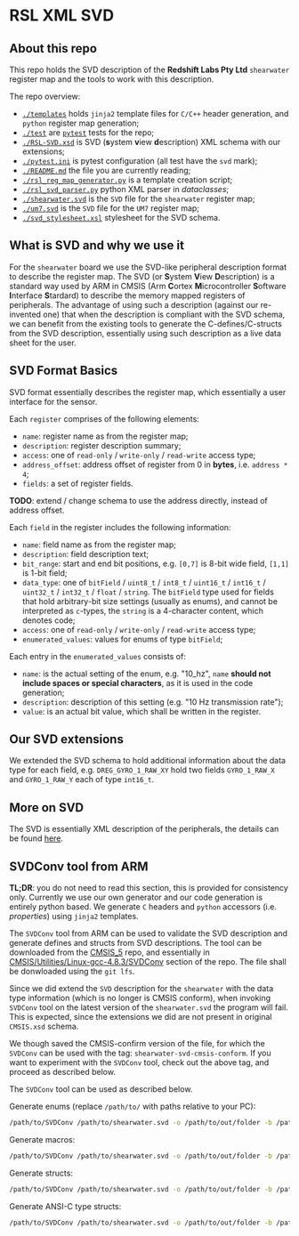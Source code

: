 # RSL XML SVD

## About this repo

This repo holds the SVD description of the **Redshift Labs Pty Ltd**
`shearwater` register map and the tools to work with this description.

The repo overview:

* [`./templates`](./templates) holds `jinja2` template files for `C/C++` header generation, and `python` register map generation;
* [`./test`](./test) are [`pytest`](https://docs.pytest.org/en/latest/) tests for the repo;
* [`./RSL-SVD.xsd`](./RSL-SVD.xsd) is SVD (**s**ystem **v**iew **d**escription) XML schema with our extensions;
* [`./pytest.ini`](./pytest.ini) is pytest configuration (all test have the `svd` mark);
* [`./README.md`](./README.md) the file you are currently reading;
* [`./rsl_reg_map_generator.py`](./rsl_reg_map_generator.py) is a template creation script;
* [`./rsl_svd_parser.py`](./rsl_svd_parser.py) python XML parser in *dataclasses*;
* [`./shearwater.svd`](./shearwater.svd) is the `SVD` file for the `shearwater` register map;
* [`./um7.svd`](./um7.svd) is the `SVD` file for the `UM7` register map;
* [`./svd_stylesheet.xsl`](./svd_stylesheet.xsl) stylesheet for the SVD schema.

## What is SVD and why we use it

For the `shearwater` board we use the SVD-like peripheral description
format to describe the register map.
The SVD (or **S**ystem **V**iew **D**escription) is a standard way used by ARM in 
CMSIS (Arm **C**ortex **M**icrocontroller **S**oftware **I**nterface **S**tardard)
to describe the memory mapped registers of peripherals.
The advantage of using such a description (against our re-invented one) that
when the description is compliant with the SVD schema, we can benefit from
the existing tools to generate the C-defines/C-structs 
from the SVD description, essentially using such description
as a live data sheet for the user.

## SVD Format Basics

SVD format essentially describes the register map, which essentially a
user interface for the sensor. 

Each `register` comprises of the following elements:

* `name`: register name as from the register map;
* `description`: register description summary;
* `access`: one of `read-only` / `write-only` / `read-write` access type;
* `address_offset`: address offset of register from 0 in **bytes**, i.e. `address * 4`;
* `fields`: a set of register fields.

**TODO**: extend / change schema to use the address directly, instead of 
address offset.

Each `field` in the register includes the following information:

* `name`: field name as from the register map;
* `description`: field description text;
* `bit_range`: start and end bit positions, e.g. `[0,7]` is 8-bit wide field, `[1,1]` is 1-bit field;
* `data_type`: one of `bitField` / `uint8_t` / `int8_t` / `uint16_t` / `int16_t` / 
`uint32_t` / `int32_t` / `float` / `string`. The `bitField` type used for fields that 
hold arbitrary-bit size settings (usually as enums), and cannot be interpreted as `c`-types, 
the `string` is a 4-character content, which denotes code;
* `access`: one of `read-only` / `write-only` / `read-write` access type;
* `enumerated_values`: values for enums of type `bitField`;

Each entry in the `enumerated_values` consists of:
* `name`: is the actual setting of the enum, e.g. "10_hz", 
`name` **should not include spaces or special characters**, as it is used in the 
code generation; 
* `description`: description of this setting (e.g. "10 Hz transmission rate");
* `value`: is an actual bit value, which shall be written in the register.


## Our SVD extensions

We extended the SVD schema to hold additional information about the data type for 
each field, e.g. `DREG_GYRO_1_RAW_XY` hold two fields `GYRO_1_RAW_X` and `GYRO_1_RAW_Y` each of type 
`int16_t`.

## More on SVD

The SVD is essentially XML description of the peripherals, the details
can be found [here](https://www.keil.com/pack/doc/CMSIS/SVD/html/index.html).

## SVDConv tool from ARM

**TL;DR**: you do not need to read this section, this is provided for consistency only. Currently we use our own generator
and our code generation is entirely python based.
We generate `C` headers and `python` accessors (i.e. *properties*) using `jinja2` templates. 

The `SVDConv` tool from ARM can be used to validate the SVD description 
and generate defines and structs from SVD descriptions.
The tool can be downloaded from the 
[CMSIS_5](https://github.com/ARM-software/CMSIS_5/) repo, and 
essentially in 
[CMSIS/Utilities/Linux-gcc-4.8.3/SVDConv](https://github.com/ARM-software/CMSIS_5/blob/develop/CMSIS/Utilities/Linux-gcc-4.8.3/SVDConv)
section of the repo.
The file shall be donwloaded using the `git lfs`.

Since we did extend the `SVD` description for the `shearwater` with the 
data type information (which is no longer is CMSIS conform), when invoking
`SVDConv` tool on the latest version of the `shearwater.svd` the program 
will fail. This is expected, since the extensions we did are not 
present in original `CMSIS.xsd` schema.

We though saved the CMSIS-confirm version of the file,
for which the `SVDConv` can be used with the tag: `shearwater-svd-cmsis-conform`.
If you want to experiment with the `SVDConv` tool, check out the above tag, 
and proceed as described below.

The `SVDConv` tool can be used as described below.

Generate enums (replace `/path/to/` with paths relative to your PC):

```sh
/path/to/SVDConv /path/to/shearwater.svd -o /path/to/out/folder -b /path/to/log --generate=header --debug-headerfile --fields=enum 
```

Generate macros:

```sh
/path/to/SVDConv /path/to/shearwater.svd -o /path/to/out/folder -b /path/to/log --generate=header --debug-headerfile --fields=macro 
```

Generate structs:

```sh
/path/to/SVDConv /path/to/shearwater.svd -o /path/to/out/folder -b /path/to/log --generate=header --debug-headerfile --fields=struct 
```

Generate ANSI-C type structs:

```sh
/path/to/SVDConv /path/to/shearwater.svd -o /path/to/out/folder -b /path/to/log --generate=header --debug-headerfile --fields=ansic 
```
